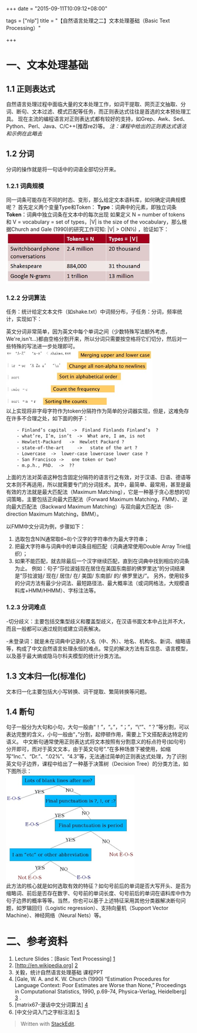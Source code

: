 +++
date = "2015-09-11T10:09:12+08:00"

tags = ["nlp"]
title = "【自然语言处理之二】文本处理基础（Basic Text Processing）"

+++
# 一、文本处理基础
## 1.1 正则表达式
自然语言处理过程中面临大量的文本处理工作，如词干提取、网页正文抽取、分词、断句、文本过滤、模式匹配等任务，而正则表达式往往是首选的文本预处理工具。
现在主流的编程语言对正则表达式都有较好的支持，如Grep、Awk、Sed、Python、Perl、Java、C/C++(推荐re2)等。
*注：课程中给出的正则表达式语法和示例在此略去*
<!--more-->
## 1.2 分词
分词的操作就是将一句话中的词语全部切分开来。

### 1.2.1 词典规模
同一词条可能存在不同的时态、变形，那么给定文本语料库，如何确定词典规模呢？
首先定义两个变量Type和Token：
    **Type**：词典中的元素，即独立词条
    **Token**：词典中独立词条在文本中的每次出现
如果定义 N = number of tokens 和 V = vocabulary = set of types，|V| is the size of the vocabulary，那么根据Church and Gale (1990)的研究工作可知: |V| > O(N½) ，验证如下：   
![词典规模](/img/nlp_2_1.jpg)

### 1.2.2 分词算法
任务：统计给定文本文件（如shake.txt）中词频分布，子任务：分词，频率统计，实现如下：

英文分词非常简单，因为英文中每个单词之间（少数特殊写法额外考虑，We're,isn't...)都由空格分割开来，所以分词只需要按空格将它们切分，然后对一些特殊的写法进一步处理即可。   
![分词算法](/img/nlp_2_2.jpg)   
以上实现将非字母字符作为token分隔符作为简单的分词器实现，但是，这难免存在许多不合理之处，如下面的例子：   

		- Finland’s capital  ->  Finland Finlands Finland’s  ?
		- what’re, I’m, isn’t  ->  What are, I am, is not
		- Hewlett-Packard   ->  Hewlett Packard ?
		- state-of-the-art     ->   state of the art ?
		- Lowercase  ->  lower-case lowercase lower case ?
		- San Francisco ->   one token or two?
		- m.p.h., PhD.  ->  ??
上面的方法对英语这种包含固定分隔符的语言行之有效，对于汉语、日语、德语等文本则不再适用，所以就需要专门的分词技术。其中，最简单、最常用，甚至是最有效的方法就是最大匹配法（Maximum Matching），它是一种基于贪心思想的切词策略，主要包括正向最大匹配法（Forward Maximum Matching，FMM）、逆向最大匹配法（Backward Maximum Matching）与双向最大匹配法（Bi-direction Maximum Matching，BMM）。

以FMM中文分词为例，步骤如下：
1.  选取包含N(N通常取6~8)个汉字的字符串作为最大字符串；
2. 把最大字符串与词典中的单词条目相匹配（词典通常使用Double Array Trie组织）；
3. 如果不能匹配，就去除最后一个汉字继续匹配，直到在词典中找到相应的词条为止。
例如：句子“莎拉波娃现在居住在美国东南部的佛罗里达“的分词结果是”莎拉波娃/   现在/   居住/   在/  美国/   东南部/     的/  佛罗里达/”。
另外，使用较多的分词方法有最少分词法、最短路径法、最大概率法（或词网格法，大规模语料库+HMM/HHMM）、字标注法等。

### 1.2.3 分词难点
-切分歧义：主要包括交集型歧义和覆盖型歧义，在汉语书面文本中占比并不大，而且一般都可以通过规则或建立词表解决。

-未登录词：就是未在词典中记录的人名（中、外）、地名、机构名、新词、缩略语等，构成了中文自然语言处理永恒的难点。常见的解决方法有互信息、语言模型，以及基于最大熵或隐马尔科夫模型的统计分类方法。

## 1.3 文本归一化(标准化)
文本归一化主要包括大小写转换、词干提取、繁简转换等问题。

## 1.4 断句
句子一般分为大句和小句，大句一般由“！”，“。”，“；”，“\“”、“？”等分割，可以表达完整的含义，小句一般由“，”分割，起停顿作用，需要上下文搭配表达特定的语义。
中文断句通常使用正则表达式将文本按照有分割意义的标点符号(如句号)分开即可，而对于英文文本，由于英文句号”.“在多种场景下被使用，如缩写“Inc.”、“Dr.”、“.02%”、“4.3”等，无法通过简单的正则表达式处理，为了识别英文句子边界，课程中给出了一种基于决策树（Decision Tree）的分类方法，如下图所示：   
![断句](/img/nlp_2_3.jpg)   
此方法的核心就是如何选取有效的特征？如句号前后的单词是否大写开头、是否为缩略词、前后是否存在数字、句号前的单词长度、句号前后的单词在语料库中作为句子边界的概率等等。当然，你也可以基于上述特征采用其他分类器解决断句问题，如罗辑回归（Logistic regression）、支持向量机（Support Vector Machine）、神经网络（Neural Nets）等。

# 二、参考资料
1. Lecture Slides：[Basic Text Processing] [1]
2. [http://en.wikipedia.org] [2]
3. 关毅，统计自然语言处理基础 课程PPT
4. [Gale, W. A. and K. W. Church (1990) “Estimation Procedures for Language Context: Poor Estimates are Worse than None,” Proceedings in Computational Statistics, 1990, p.69-74, Physica-Verlag, Heidelberg] [3] .
5. [matrix67-漫话中文分词算法] [4]
6. [中文分词入门之字标注法] [5]

[1]: http://spark-public.s3.amazonaws.com/nlp/slides/textprocessingboth.pptx
[2]: http://en.wikipedia.org
[3]: http://www.google.com/url?sa=t&rct=j&q=&esrc=s&source=web&cd=4&ved=0CHAQFjAD&url=http%3A%2F%2Fwww2.denizyuret.com%2Fref%2Fchurch%2Fpublished_1990_darpa.ps.gz&ei=guWlT4rCFOWZ2QW3mbymAg&usg=AFQjCNFcEeYyaP8TQUYJxNVUkdoHZl98hg&sig2=17cCPZhMQzpWCHeWm-knag
[4]: http://www.52nlp.cn/matrix67-%E6%BC%AB%E8%AF%9D%E4%B8%AD%E6%96%87%E5%88%86%E8%AF%8D%E7%AE%97%E6%B3%95
[5]: http://www.52nlp.cn/%E4%B8%AD%E6%96%87%E5%88%86%E8%AF%8D%E5%85%A5%E9%97%A8%E4%B9%8B%E5%AD%97%E6%A0%87%E6%B3%A8%E6%B3%951

> Written with [StackEdit](https://stackedit.io/).
